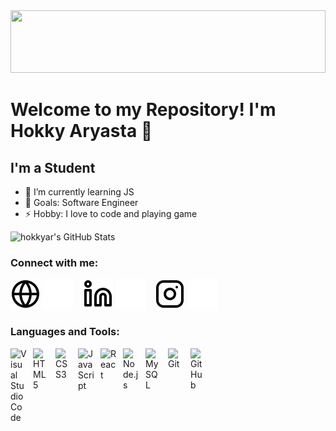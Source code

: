 <div align="center">
  <img src="https://media2.giphy.com/media/jj1xut6ZsokKI/giphy.gif" width="100%" height="100px"/>
</div>

# Welcome to my Repository! I'm Hokky Aryasta 👋

## I'm a Student

- 🌱 I’m currently learning JS
- 🥅 Goals: Software Engineer
- ⚡ Hobby: I love to code and playing game

<img alt="hokkyar's GitHub Stats" src="https://github-readme-stats.vercel.app/api?username=hokkyar&show_icons=true&hide_border=false&title_color=ff652f&icon_color=FFE400&bg_color=09131B&text_color=ffffff&border_color=0c1a25" />

### Connect with me:

[![website](./img/globe-light.svg)](https://hokkyar.github.io/#gh-light-mode-only)
[![website](./img/globe-dark.svg)](https://hokkyar.github.io/#gh-dark-mode-only)
&nbsp;&nbsp;
[![website](./img/linkedin-light.svg)](https://www.linkedin.com/in/hokkyaryasta/#gh-light-mode-only)
[![website](./img/linkedin-dark.svg)](https://www.linkedin.com/in/hokkyaryasta/#gh-dark-mode-only)
&nbsp;&nbsp;
[![website](./img/instagram-light.svg)](https://www.instagram.com/hokky_ar#gh-light-mode-only)
[![website](./img/instagram-dark.svg)](https://www.instagram.com/hokky_ar#gh-dark-mode-only)

### Languages and Tools:

<img align="left" alt="Visual Studio Code" width="26px" src="https://cdn.jsdelivr.net/gh/devicons/devicon/icons/vscode/vscode-original.svg" style="padding-right:10px;" />
<img align="left" alt="HTML5" width="26px" src="https://cdn.jsdelivr.net/gh/devicons/devicon/icons/html5/html5-original.svg" style="padding-right:10px;" />
<img align="left" alt="CSS3" width="26px" src="https://cdn.jsdelivr.net/gh/devicons/devicon/icons/css3/css3-original.svg" style="padding-right:10px;" />
<img align="left" alt="JavaScript" width="26px" src="https://cdn.jsdelivr.net/gh/devicons/devicon/icons/javascript/javascript-original.svg" style="padding-right:10px;" />
<img align="left" alt="React" width="26px" src="https://cdn.jsdelivr.net/gh/devicons/devicon/icons/react/react-original.svg" style="padding-right:10px;" />
<img align="left" alt="Node.js" width="26px" src="https://cdn.jsdelivr.net/gh/devicons/devicon/icons/nodejs/nodejs-original.svg" style="padding-right:10px;" />
<img align="left" alt="MySQL" width="26px" src="https://cdn.jsdelivr.net/gh/devicons/devicon/icons/mysql/mysql-original.svg" style="padding-right:10px;" />
<img align="left" alt="Git" width="26px" src="https://cdn.jsdelivr.net/gh/devicons/devicon/icons/git/git-original.svg" style="padding-right:10px;" />
<img align="left" alt="GitHub" width="26px" src="https://user-images.githubusercontent.com/3369400/139448065-39a229ba-4b06-434b-bc67-616e2ed80c8f.png" style="padding-right:10px;" />

<br />

[website]: https://hokkyar.github.io/
[instagram]: https://www.instagram.com/hokky_ar
[linkedin]: https://www.linkedin.com/in/hokkyaryasta/
